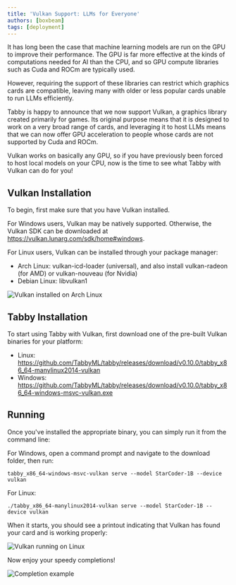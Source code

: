 ```yaml
---
title: 'Vulkan Support: LLMs for Everyone'
authors: [boxbeam]
tags: [deployment]
---
```


It has long been the case that machine learning models are run on the GPU to improve their performance.
The GPU is far more effective at the kinds of computations needed for AI than the CPU, and so GPU compute libraries
such as Cuda and ROCm are typically used.

However, requiring the support of these libraries can restrict which graphics cards are compatible, leaving many
with older or less popular cards unable to run LLMs efficiently.

Tabby is happy to announce that we now support Vulkan, a graphics library created primarily for games. Its original purpose
means that it is designed to work on a very broad range of cards, and leveraging it to host LLMs means that we can now
offer GPU acceleration to people whose cards are not supported by Cuda and ROCm.

Vulkan works on basically any GPU, so if you have previously been forced to host local models on your CPU, now is the time
to see what Tabby with Vulkan can do for you!

## Vulkan Installation

To begin, first make sure that you have Vulkan installed.

For Windows users, Vulkan may be natively supported. Otherwise, the Vulkan SDK can be downloaded at https://vulkan.lunarg.com/sdk/home#windows.

For Linux users, Vulkan can be installed through your package manager:
- Arch Linux: vulkan-icd-loader (universal), and also install vulkan-radeon (for AMD) or vulkan-nouveau (for Nvidia)
- Debian Linux: libvulkan1

![Vulkan installed on Arch Linux](./vulkan-installed-on-arch.png)

## Tabby Installation

To start using Tabby with Vulkan, first download one of the pre-built Vulkan binaries for your platform:
- Linux: https://github.com/TabbyML/tabby/releases/download/v0.10.0/tabby_x86_64-manylinux2014-vulkan
- Windows: https://github.com/TabbyML/tabby/releases/download/v0.10.0/tabby_x86_64-windows-msvc-vulkan.exe

## Running

Once you've installed the appropriate binary, you can simply run it from the command line:

For Windows, open a command prompt and navigate to the download folder, then run:

```
tabby_x86_64-windows-msvc-vulkan serve --model StarCoder-1B --device vulkan
```

For Linux:

```
./tabby_x86_64-manylinux2014-vulkan serve --model StarCoder-1B --device vulkan
```

When it starts, you should see a printout indicating that Vulkan has found your card and is working properly:

![Vulkan running on Linux](./vulkan-running.png)

Now enjoy your speedy completions!

![Completion example](./completion.png)
